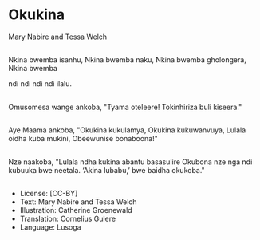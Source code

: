 # Okukina
Mary Nabire and Tessa
Welch

##
Nkina bwemba
isanhu,
Nkina bwemba
naku,
Nkina bwemba
gholongera,
Nkina bwemba


ndi
ndi
ndi
ndi ilalu.

##
Omusomesa wange
ankoba,
"Tyama oteleere!
Tokinhiriza buli kiseera."


##
Aye Maama ankoba,
"Okukina kukulamya,
Okukina kukuwanvuya,
Lulala oidha kuba
mukini,
Obeewunise
bonaboona!"


##
Nze naakoba,
"Lulala ndha kukina
abantu basasulire
Okubona nze nga ndi
kubuuka bwe neetala.
‘Akina lubabu,’ bwe
baidha okukoba."


##

##
* License: [CC-BY]
* Text: Mary Nabire and Tessa Welch
* Illustration: Catherine Groenewald
* Translation: Cornelius Gulere
* Language: Lusoga
